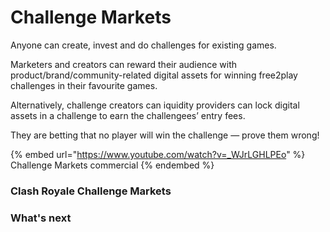 # Challenge Markets

Anyone can create, invest and do challenges for existing games.

Marketers and creators can reward their audience with product/brand/community-related digital assets for winning free2play challenges in their favourite games.&#x20;

Alternatively, challenge creators can iquidity providers can lock digital assets in a challenge to earn the challengees’ entry fees.&#x20;

They are betting that no player will win the challenge — prove them wrong!

{% embed url="https://www.youtube.com/watch?v=_WJrLGHLPEo" %}
Challenge Markets commercial
{% endembed %}

### Clash Royale Challenge Markets <a href="#clash-royale-challenge-markets" id="clash-royale-challenge-markets"></a>



### What's next <a href="#whats-next" id="whats-next"></a>
